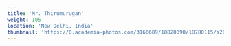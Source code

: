 ```yaml
---
title: 'Mr. Thirumurugan'
weight: 105
location: 'New Delhi, India'
thumbnail: 'https://0.academia-photos.com/3166689/18820090/18780115/s200_k.kalyanasundaram.jpg'
---
```

